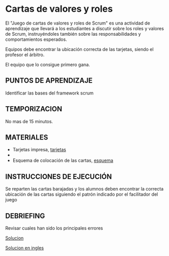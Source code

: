 # Cartas de valores y roles

El "Juego de cartas de valores y roles de Scrum" es una actividad de aprendizaje que llevará a los estudiantes a discutir sobre los roles y valores de Scrum, instruyéndoles también sobre las responsabilidades y comportamientos esperados.


 Equipos
debe encontrar la ubicación correcta de las tarjetas, siendo el profesor el árbitro.

El equipo que
lo consigue primero gana.


## PUNTOS DE APRENDIZAJE

Identificar las bases del framework scrum

## TEMPORIZACION

No mas de 15 minutos.

## MATERIALES

- Tarjetas impresa, [tarjetas](https://github.com/imaguila/ScrumValuesAndRolesCardGame.git)
-
- Esquema de colocación de las cartas, [esquema](estruc.jpg)

## INSTRUCCIONES DE EJECUCIÓN

Se reparten las cartas barajadas y los alumnos deben encontrar la correcta ubicación de las cartas siguiendo el patrón indicado por el facilitador del juego


## DEBRIEFING

Revisar cuales han sido los principales errores

[Solucion](sol.png)

[Solucion en ingles](soleng.png)
